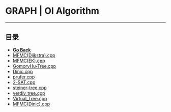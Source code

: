 
# GRAPH | OI Algorithm

---

## 目录

- [**Go Back**](././)
- [MFMC(Dijkstra).cpp](MFMC(Dijkstra).md)
- [MFMC(EK).cpp](MFMC(EK).md)
- [GomoryHu-Tree.cpp](GomoryHu-Tree.md)
- [Dinic.cpp](Dinic.md)
- [prufer.cpp](prufer.md)
- [2-SAT.cpp](2-SAT.md)
- [steiner-tree.cpp](steiner-tree.md)
- [verdiv_tree.cpp](verdiv_tree.md)
- [Virtual_Tree.cpp](Virtual_Tree.md)
- [MFMC(Dinic).cpp](MFMC(Dinic).md)
